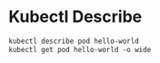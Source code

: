 # Kubectl Describe

```dockerfile
kubectl describe pod hello-world
kubectl get pod hello-world -o wide
```